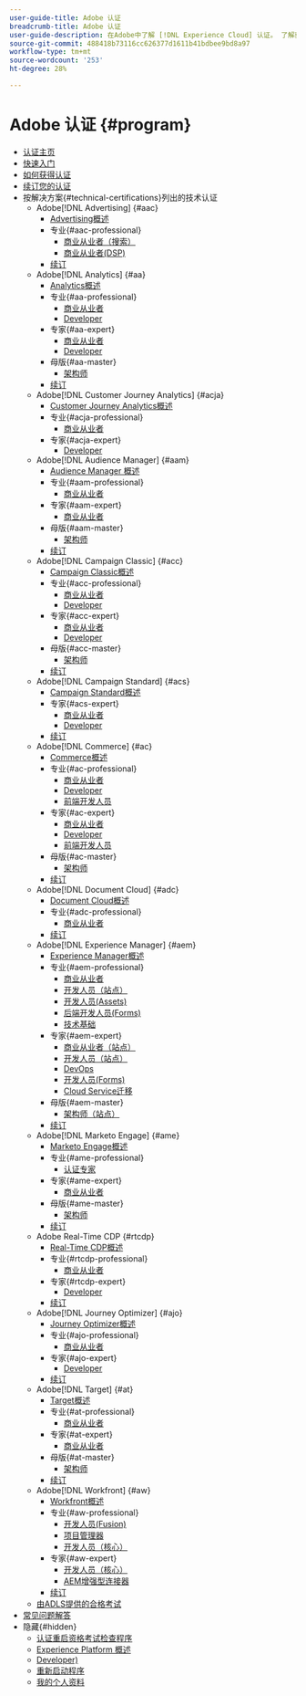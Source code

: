 ```yaml
---
user-guide-title: Adobe 认证
breadcrumb-title: Adobe 认证
user-guide-description: 在Adobe中了解 [!DNL Experience Cloud] 认证。 了解获得认证能为您做什么。
source-git-commit: 488418b73116cc626377d1611b41bdbee9bd8a97
workflow-type: tm+mt
source-wordcount: '253'
ht-degree: 28%

---
```



# Adobe 认证 {#program}

+ [认证主页](overview.md)
+ [快速入门](getting-started.md)
+ [如何获得认证](how-to-get-certified.md)
+ [续订您的认证](renew.md)
+ 按解决方案{#technical-certifications}列出的技术认证
   + Adobe[!DNL Advertising] {#aac}
      + [Advertising概述](/help/certifications/aac/aac-overview.md)
      + 专业{#aac-professional}
         + [商业从业者（搜索）](/help/certifications/aac/aac-search-p-business.md)
         + [商业从业者(DSP)](/help/certifications/aac/aac-dsp-p-business.md)
      + [续订](/help/certifications/aac/aac-renew.md)
   + Adobe[!DNL Analytics] {#aa}
      + [Analytics概述](/help/certifications/aa/aa-overview.md)
      + 专业{#aa-professional}
         + [商业从业者](/help/certifications/aa/aa-p-business.md)
         + [Developer](/help/certifications/aa/aa-p-developer.md)
      + 专家{#aa-expert}
         + [商业从业者](/help/certifications/aa/aa-e-business.md)
         + [Developer](/help/certifications/aa/aa-e-developer.md)
      + 母版{#aa-master}
         + [架构师](/help/certifications/aa/aa-m-architect.md)
      + [续订](/help/certifications/aa/aa-renew.md)
   + Adobe[!DNL Customer Journey Analytics] {#acja}
      + [Customer Journey Analytics概述](/help/certifications/acja/acja-overview.md)
      + 专业{#acja-professional}
         + [商业从业者](/help/certifications/acja/acja-p-business.md)
      + 专家{#acja-expert}
         + [Developer](/help/certifications/acja/acja-e-developer.md)
   + Adobe[!DNL Audience Manager] {#aam}
      + [Audience Manager 概述](/help/certifications/aam/aam-overview.md)
      + 专业{#aam-professional}
         + [商业从业者](/help/certifications/aam/aam-p-business.md)
      + 专家{#aam-expert}
         + [商业从业者](/help/certifications/aam/aam-e-business.md)
      + 母版{#aam-master}
         + [架构师](/help/certifications/aam/aam-m-architect.md)
      + [续订](/help/certifications/aam/aam-renew.md)
   + Adobe[!DNL Campaign Classic] {#acc}
      + [Campaign Classic概述](/help/certifications/acc/acc-overview.md)
      + 专业{#acc-professional}
         + [商业从业者](/help/certifications/acc/acc-p-business.md)
         + [Developer](/help/certifications/acc/acc-p-developer.md)
      + 专家{#acc-expert}
         + [商业从业者](/help/certifications/acc/acc-e-business.md)
         + [Developer](/help/certifications/acc/acc-e-developer.md)
      + 母版{#acc-master}
         + [架构师](/help/certifications/acc/acc-m-developer.md)
      + [续订](/help/certifications/acc/acc-renew.md)
   + Adobe[!DNL Campaign Standard] {#acs}
      + [Campaign Standard概述](/help/certifications/acs/acs-overview.md)
      + 专家{#acs-expert}
         + [商业从业者](/help/certifications/acs/acs-e-business.md)
         + [Developer](/help/certifications/acs/acs-e-developer.md)
      + [续订](/help/certifications/acs/acs-renew.md)
   + Adobe[!DNL Commerce] {#ac}
      + [Commerce概述](/help/certifications/ac/ac-overview.md)
      + 专业{#ac-professional}
         + [商业从业者](/help/certifications/ac/ac-p-business.md)
         + [Developer](/help/certifications/ac/ac-p-developer.md)
         + [前端开发人员](/help/certifications/ac/ac-p-fedeveloper0623.md)
      + 专家{#ac-expert}
         + [商业从业者](/help/certifications/ac/ac-e-business.md)
         + [Developer](/help/certifications/ac/ac-e-developer.md)
         + [前端开发人员](/help/certifications/ac/ac-e-fedeveloper0623.md)
      + 母版{#ac-master}
         + [架构师](/help/certifications/ac/ac-m-architect.md)
      + [续订](/help/certifications/ac/ac-renew.md)
   + Adobe[!DNL Document Cloud] {#adc}
      + [Document Cloud概述](/help/certifications/adc/adc-overview.md)
      + 专业{#adc-professional}
         + [商业从业者](/help/certifications/adc/adc-p-business.md)
      + [续订](/help/certifications/adc/adc-renew.md)
   + Adobe[!DNL Experience Manager] {#aem}
      + [Experience Manager概述](/help/certifications/aem/aem-overview.md)
      + 专业{#aem-professional}
         + [商业从业者](/help/certifications/aem/aem-p-business.md)
         + [开发人员（站点）](/help/certifications/aem/aem-sites-p-developer.md)
         + [开发人员(Assets)](/help/certifications/aem/aem-assets-p-developer.md)
         + [后端开发人员(Forms)](/help/certifications/aem/aem-forms-p-bedeveloper.md)
         + [技术基础](/help/certifications/aem/aem-p-foundations.md)
      + 专家{#aem-expert}
         + [商业从业者（站点）](/help/certifications/aem/aem-sites-e-business.md)
         + [开发人员（站点）](/help/certifications/aem/aem-sites-e-developer.md)
         + [DevOps](/help/certifications/aem/aem-devops-e-engineer.md)
         + [开发人员(Forms)](/help/certifications/aem/aem-forms-e-developer.md)
         + [Cloud Service迁移](/help/certifications/aem/aem-cs-e-migration.md)
      + 母版{#aem-master}
         + [架构师（站点）](/help/certifications/aem/aem-sites-m-architect.md)
      + [续订](/help/certifications/aem/aem-renew.md)
   + Adobe[!DNL Marketo Engage] {#ame}
      + [Marketo Engage概述](/help/certifications/ame/ame-overview.md)
      + 专业{#ame-professional}
         + [认证专家](/help/certifications/ame/ame-p.md)
      + 专家{#ame-expert}
         + [商业从业者](/help/certifications/ame/ame-e-business.md)
      + 母版{#ame-master}
         + [架构师](/help/certifications/ame/ame-m-architect-23-08.md)
      + [续订](/help/certifications/ame/ame-renew.md)
   + Adobe Real-Time CDP {#rtcdp}
      + [Real-Time CDP概述](/help/certifications/rtcdp/rtcdp-overview.md)
      + 专业{#rtcdp-professional}
         + [商业从业者](/help/certifications/rtcdp/rtcdp-p-business.md)
      + 专家{#rtcdp-expert}
         + [Developer](/help/certifications/rtcdp/rtcdp-e-developer.md)
      + [续订](/help/certifications/rtcdp/rtcdp-renew.md)
   + Adobe[!DNL Journey Optimizer] {#ajo}
      + [Journey Optimizer概述](/help/certifications/ajo/ajo-overview.md)
      + 专业{#ajo-professional}
         + [商业从业者](/help/certifications/ajo/ajo-p-business.md)
      + 专家{#ajo-expert}
         + [Developer](/help/certifications/ajo/ajo-e-developer-23-10.md)
      + [续订](/help/certifications/ajo/ajo-renew.md)
   + Adobe[!DNL Target] {#at}
      + [Target概述](/help/certifications/at/at-overview.md)
      + 专业{#at-professional}
         + [商业从业者](/help/certifications/at/at-p-business.md)
      + 专家{#at-expert}
         + [商业从业者](/help/certifications/at/at-e-business.md)
      + 母版{#at-master}
         + [架构师](/help/certifications/at/at-m-architect0623.md)
      + [续订](/help/certifications/at/at-renew.md)
   + Adobe[!DNL Workfront] {#aw}
      + [Workfront概述](/help/certifications/aw/aw-overview.md)
      + 专业{#aw-professional}
         + [开发人员(Fusion)](/help/certifications/aw/aw-fusion-p-developer.md)
         + [项目管理器](/help/certifications/aw/aw-p-project-manager.md)
         + [开发人员（核心）](/help/certifications/aw/aw-core-p-developer-23-12.md)
      + 专家{#aw-expert}
         + [开发人员（核心）](/help/certifications/aw/aw-core-e-developer-23-08.md)
         + [AEM增强型连接器](/help/certifications/aw/aw-aem-e-connector.md)
      + [续订](/help/certifications/aw/aw-renew.md)
   + [由ADLS提供的合格考试](https://learning.adobe.com/certification/credentials)
+ [常见问题解答](faq.md)
+ 隐藏{#hidden}
   + [认证重启资格考试检查程序](exam-eligibility-check.md)
   + [Experience Platform 概述](/help/certifications/aep/aep-overview.md)
   + [Developer)](/help/certifications/aep/aep-e-foundations.md)
   + [重新启动程序](restart-program.md)
   + [我的个人资料](my-profile.md)